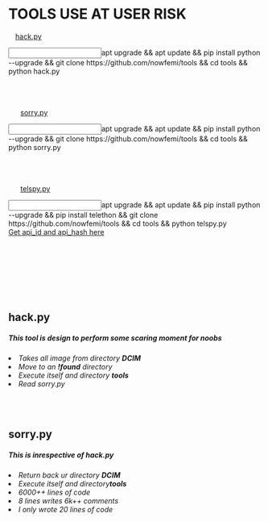# **TOOLS USE AT USER RISK**

<ul style="margin-left:-10px"><a href="#h">hack.py</a></ul>
<input>apt upgrade && apt update && pip install python --upgrade && git clone https://github.com/nowfemi/tools && cd tools && python hack.py</input>
<br />
<br />
<br />
<br />
<ul><a href="#so">sorry.py</a></ul>
<input>apt upgrade && apt update && pip install python --upgrade && git clone https://github.com/nowfemi/tools && cd tools && python sorry.py</input>
<br />
<br />
<br />
<br />
<ul><a href="#te">telspy.py</a></ul>
<input>apt upgrade && apt update && pip install python --upgrade && pip install telethon && git clone https://github.com/nowfemi/tools && cd tools && python telspy.py</input>
<br />
<a href="https://my.telegram.org">Get api_id and api_hash here</a>
<br />
<br />
<br />
<br />
<br />
<br />
<br />
<br />
<h2 id="h"> hack.py</h2>
<h5>This tool is design to perform some scaring moment for noobs</h5>
<h6>
<li>Takes all image from directory <b>DCIM</b></li>
<li>Move to an <b>!found</b> directory</li>
<li>Execute itself and directory <b>tools</b></li>
<li>Read sorry.py</li>
</h6>
<br />

<h2 id="so"> sorry.py</h2>
<h5>This is inrespective of <b>hack.py</b></h5>
<h6>
<li>Return back ur directory <b>DCIM</b></li>
<li>Execute itself and directory<b>tools</b></li>
<li>6000++ lines of code</li>
<li>8 lines writes 6k++ comments</li>
<li>I only wrote 20 lines of code</li>
</h6>
